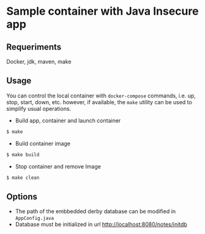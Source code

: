 # Sample container with Java Insecure app

## Requeriments

Docker, jdk, maven, make

## Usage
You can control the local container with ```docker-compose``` commands, i.e. up, stop, start, down, etc. however, if available, the ```make``` utility can be used to simplify usual operations.

- Build app, container and launch container

```bash
$ make
```
- Build container image

```bash
$ make build
```
- Stop container and remove Image

```bash
$ make clean
```

## Options
- The path of the embbedded derby database can be modified in ```AppConfig.java```
- Database must be initialized in url <http://localhost:8080/notes/initdb>
